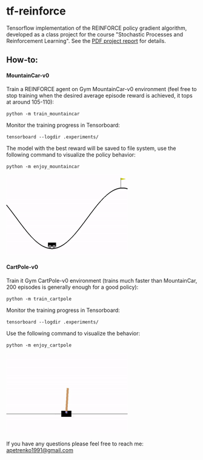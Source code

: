 # tf-reinforce

Tensorflow implementation of the REINFORCE policy gradient algorithm,
developed as a class project for the course "Stochastic Processes and Reinforcement Learning".
See the [PDF project report](https://github.com/alex-petrenko/tf-reinforce/blob/master/files/project_report.pdf)
for details. 

## How-to:

#### MountainCar-v0

Train a REINFORCE agent on Gym MountainCar-v0 environment (feel free to stop training when the desired average episode
reward is achieved, it tops at around 105-110):

```shell
python -m train_mountaincar
```

Monitor the training progress in Tensorboard:

```shell
tensorboard --logdir .experiments/
```

The model with the best reward will be saved to file system, use the following command to visualize
the policy behavior:

```shell
python -m enjoy_mountaincar
```

![mountaincar](https://github.com/alex-petrenko/tf-reinforce/blob/master/files/car.gif?raw=true)


#### CartPole-v0

Train it Gym CartPole-v0 environment
(trains much faster than MountainCar, 200 episodes is generally enough for a good policy):

```shell
python -m train_cartpole
```

Monitor the training progress in Tensorboard:

```shell
tensorboard --logdir .experiments/
```

Use the following command to visualize the behavior:

```shell
python -m enjoy_cartpole
```

![mountaincar](https://github.com/alex-petrenko/tf-reinforce/blob/master/files/pole.gif?raw=true)



If you have any questions please feel free to reach me: apetrenko1991@gmail.com
